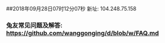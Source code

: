 ##2018年09月28日07时12分07秒 新址: 104.248.75.158
### 兔友常见问题及解答: https://github.com/wanggonging/d/blob/w/FAQ.md
